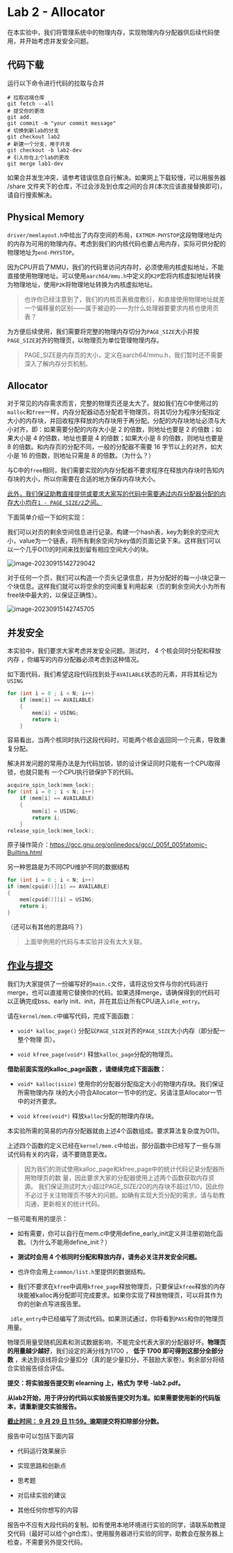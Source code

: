 # Lab 2 - Allocator

 在本实验中，我们将管理系统中的物理内存，实现物理内存分配器供后续代码使用，并开始考虑并发安全问题。

## 代码下载

运行以下命令进行代码的拉取与合并
```
# 拉取远端仓库
git fetch --all
# 提交你的更改
git add.
git commit -m "your commit message"
# 切换到新lab的分支
git checkout lab2
# 新建一个分支，用于开发
git checkout -b lab2-dev
# 引入你在上个lab的更改
git merge lab1-dev
```

 如果合并发生冲突，请参考错误信息自行解决。如果网上下载较慢，可以用服务器 /share 文件夹下的仓库，不过会涉及到仓库之间的合并(本次应该直接替换即可)，请自行搜索解决。


## Physical Memory

`driver/memlayout.h`中给出了内存空间的布局，`EXTMEM-PHYSTOP`这段物理地址内的内存为可用的物理内存。考虑到我们的内核代码也要占用内存，实际可供分配的物理地址为`end-PHYSTOP`。

因为CPU开启了MMU，我们的代码里访问内存时，必须使用内核虚拟地址，不能直接使用物理地址。可以使用`aarch64/mmu.h`中定义的`K2P`宏将内核虚拟地址转换为物理地址，使用`P2K`将物理地址转换为内核虚拟地址。

> 也许你已经注意到了，我们的内核页表极度敷衍，和直接使用物理地址就差一个偏移量的区别——属于被迫的——为什么处理器要要求内核也使用页表？

为方便后续使用，我们需要将完整的物理内存切分为`PAGE_SIZE`大小并按`PAGE_SIZE`对齐的物理页，以物理页为单位管理物理内存。

> PAGE_SIZE是内存页的大小，定义在aarch64/mmu.h，我们暂时还不需要深入了解内存分页机制。 

## Allocator

对于常见的内存需求而言，完整的物理页还是太大了。就如我们在C中使用过的`malloc`和`free`一样，内存分配器动态分配若干物理页，将其切分为程序分配指定大小的内存块，并回收程序释放的内存块用于再分配。分配的内存块地址必须与大小对齐，即：如果需要分配的内存大小是 2 的倍数，则地址也要是 2 的倍数；如果大小是 4 的倍数，地址也要是 4 的倍数；如果大小是 8 的倍数，则地址也要是 8 的倍数。和内存页的分配不同，一般的分配器不需要 16 字节以上的对齐，如大小是 16 的倍数，则地址只需是 8 的倍数。（为什么？）

与C中的`free`相同，我们需要实现的内存分配器不要求程序在释放内存块时告知内存块的大小，所以你需要在合适的地方保存内存块大小。

<u>此外，我们保证助教直接提供或要求大家写的代码中需要通过内存分配器分配的内存大小均在`1 - PAGE_SIZE/2`之间。</u>



下面简单介绍一下如何实现：

我们可以对页的剩余空间信息进行记录。构建一个hash表，key为剩余的空间大小，value为一个链表，将所有剩余空间为key值的页面记录下来。这样我们可以以一个几乎O(1)的时间来找到留有相应空间大小的块。

![image-20230915142729042](images/image-20230915142729042.png)

对于任何一个页，我们可以构造一个页头记录信息，并为分配好的每一小块记录一个块信息。这样我们就可以将空余的空间重复利用起来（页的剩余空间大小为所有free块中最大的，以保证正确性）。

![image-20230915142745705](images/image-20230915142745705.png)

## 并发安全

本实验中，我们要求大家考虑并发安全问题。测试时， 4 个核会同时分配和释放内存 ，你编写的内存分配器必须考虑到这种情况。

如下面代码，我们希望这段代码找到处于`AVAILABLE`状态的元素，并将其标记为`USING`


```c
for (int i = 0 ; i < N; i++)
    if (mem[i] == AVAILABLE)
    {
        mem[i] = USING;
        return i;
    }
```

容易看出，当两个核同时执行这段代码时，可能两个核会返回同一个元素，导致重复分配。

解决并发问题的常用办法是为代码加锁，锁的设计保证同时只能有一个CPU取得锁，也就只能有 一个CPU执行锁保护下的代码。

```c
acquire_spin_lock(mem_lock);
for (int i = 0 ; i < N; i++)
    if (mem[i] == AVAILABLE)
    {
        mem[i] = USING;
        return i;
    }
release_spin_lock(mem_lock);
```

原子操作简介：https://gcc.gnu.org/onlinedocs/gcc/_005f_005fatomic-Builtins.html

另一种思路是为不同CPU维护不同的数据结构

```c
for (int i = 0 ; i < N; i++)
if (mem[cpuid()][i] == AVAILABLE)
{
    mem[cpuid()][i] = USING;
    return i;
}
```

（还可以有其他的思路吗？）

>  上面举例用的代码与本实验并没有太大关联。

## <u>作业与提交</u>

我们为大家提供了一份编写好的`main.c`文件，请将这份文件与你的代码进行merge，也可以直接用它替换你的代码。如果选择merge，请确保得到的代码可以正确完成bss、early init、init，并在其后让所有CPU进入`idle_entry`。

请在`kernel/mem.c`中编写代码，完成下面函数：


+ `void* kalloc_page()` 分配以`PAGE_SIZE`对齐的`PAGE_SIZE`大小内存（即分配一整个物理 页）。

+ `void kfree_page(void*)` 释放`kalloc_page`分配的物理页。

**借助前面实现的kalloc_page函数 ，请继续完成下面函数：**

+ `void* kalloc(isize)` 使用你的分配器分配指定大小的物理内存块。我们保证所需物理内存 块的大小符合Allocator一节中的约定。另请注意Allocator一节中的对齐要求。

+ `void kfree(void*)` 释放`kalloc`分配的物理内存块。

本实验所需的简易的内存分配器就由上述4个函数组成。要求算法复杂度为O(1)。

上述四个函数的定义已经在`kernel/mem.c`中给出，部分函数中已经写了一些与测试代码有关的内容，请不要随意更改。

>  因为我们的测试使用kalloc_page和kfree_page中的统计代码记录分配器所用物理页的数 量，因此要求大家的分配器使用上述两个函数获取内存资源。
我们保证测试时大小超过PAGE_SIZE/20的内存块不超过1/10，因此你不必过于关注物理页不够大的问题。如确有实现大页分配的需求，请与助教沟通，更新相关的统计代码。

一些可能有用的提示：

+  如有需要，你可以自行在mem.c中使用define_early_init定义并注册初始化函数。（为什么不能用define_init？）

+ **测试时会用 4 个核同时分配和释放内存，请务必关注并发安全问题。**

+ 也许你会用上`common/list.h`里提供的数据结构。

+ 我们不要求在`kfree`中调用`kfree_page`释放物理页，只要保证`kfree`释放的内存块能被kalloc再分配即可完成要求。如果你实现了释放物理页，可以将其作为你的创新点写进报告里。

` idle_entry`中已经编写了测试代码。如果测试通过，你将看到`PASS`和你的物理页用量。

物理页用量受随机因素和测试数据影响，不能完全代表大家的分配器好坏。**物理页的用量越少越好**，我们设定的满分线为1700 ， **低于 1700 即可得到这部分全部分数** ，未达到该线将会少量扣分（真的是少量扣分，不鼓励大家卷）。剩余部分将结合实验报告综合评估。

**提交：将实验报告提交到 elearning 上，格式为 学号 -lab2.pdf。**

**从lab2开始，用于评分的代码以实验报告提交时为准。如果需要使用新的代码版本，请重新提交实验报告。**

**<u>截止时间： 9 月 29 日 11:59。</u>逾期提交将扣除部分分数。**


报告中可以包括下面内容

+ 代码运行效果展示

+ 实现思路和创新点

+ 思考题

+ 对后续实验的建议

+ 其他任何你想写的内容


报告中不应有大段代码的复制。如有使用本地环境进行实验的同学，请联系助教提交代码（最好可以给个git仓库）。使用服务器进行实验的同学，助教会在服务器上检查，不需要另外提交代码。

